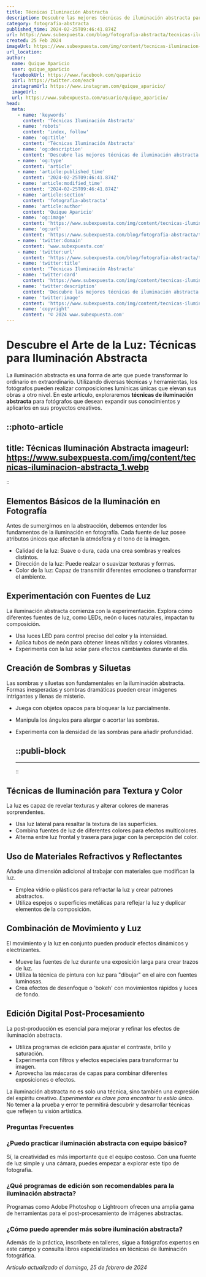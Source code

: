 ```yaml
---
title: Técnicas Iluminación Abstracta
description: Descubre las mejores técnicas de iluminación abstracta para crear ambientes únicos y capturar la esencia de tus espacios. ¡Ilumina con arte!
category: fotografia-abstracta
published_time: 2024-02-25T09:46:41.874Z
url: https://www.subexpuesta.com/blog/fotografia-abstracta/tecnicas-iluminacion-abstracta
created: 25 Feb 2024
imageUrl: https://www.subexpuesta.com/img/content/tecnicas-iluminacion-abstracta_1.webp
url_location:
author:
  name: Quique Aparicio
  user: quique_aparicio
  facebookUrl: https://www.facebook.com/qaparicio
  xUrl: https://twitter.com/eac9
  instagramUrl: https://www.instagram.com/quique_aparicio/
  imageUrl: 
  url: https://www.subexpuesta.com/usuario/quique_aparicio/
head:
  meta:
    - name: 'keywords'
      content: 'Técnicas Iluminación Abstracta'
    - name: 'robots'
      content: 'index, follow'
    - name: 'og:title'
      content: 'Técnicas Iluminación Abstracta'
    - name: 'og:description'
      content: 'Descubre las mejores técnicas de iluminación abstracta para crear ambientes únicos y capturar la esencia de tus espacios. ¡Ilumina con arte!'
    - name: 'og:type'
      content: 'article'
    - name: 'article:published_time'
      content: '2024-02-25T09:46:41.874Z'
    - name: 'article:modified_time'
      content: '2024-02-25T09:46:41.874Z'
    - name: 'article:section'
      content: 'fotografia-abstracta'
    - name: 'article:author'
      content: 'Quique Aparicio'
    - name: 'og:image'
      content: 'https://www.subexpuesta.com/img/content/tecnicas-iluminacion-abstracta_1.webp'
    - name: 'og:url'
      content: 'https://www.subexpuesta.com/blog/fotografia-abstracta/tecnicas-iluminacion-abstracta'
    - name: 'twitter:domain'
      content: 'www.subexpuesta.com'
    - name: 'twitter:url'
      content: 'https://www.subexpuesta.com/blog/fotografia-abstracta/tecnicas-iluminacion-abstracta'
    - name: 'twitter:title'
      content: 'Técnicas Iluminación Abstracta'
    - name: 'twitter:card'
      content: 'https://www.subexpuesta.com/img/content/tecnicas-iluminacion-abstracta_1.webp'
    - name: 'twitter:description'
      content: 'Descubre las mejores técnicas de iluminación abstracta para crear ambientes únicos y capturar la esencia de tus espacios. ¡Ilumina con arte!'
    - name: 'twitter:image'
      content: 'https://www.subexpuesta.com/img/content/tecnicas-iluminacion-abstracta_1.webp'
    - name: 'copyright'
      content: '© 2024 www.subexpuesta.com'
---
```

# Descubre el Arte de la Luz: Técnicas para Iluminación Abstracta

La iluminación abstracta es una forma de arte que puede transformar lo ordinario en extraordinario. Utilizando diversas técnicas y herramientas, los fotógrafos pueden realizar composiciones lumínicas únicas que elevan sus obras a otro nivel. En este artículo, exploraremos **técnicas de iluminación abstracta** para fotógrafos que desean expandir sus conocimientos y aplicarlos en sus proyectos creativos.


::photo-article
---
title: Técnicas Iluminación Abstracta
imageurl: https://www.subexpuesta.com/img/content/tecnicas-iluminacion-abstracta_1.webp
---
::


## Elementos Básicos de la Iluminación en Fotografía

Antes de sumergirnos en la abstracción, debemos entender los fundamentos de la iluminación en fotografía. Cada fuente de luz posee atributos únicos que afectan la atmósfera y el tono de la imagen.

- Calidad de la luz: Suave o dura, cada una crea sombras y realces distintos.
- Dirección de la luz: Puede realzar o suavizar texturas y formas.
- Color de la luz: Capaz de transmitir diferentes emociones o transformar el ambiente.

## Experimentación con Fuentes de Luz

La iluminación abstracta comienza con la experimentación. Explora cómo diferentes fuentes de luz, como LEDs, neón o luces naturales, impactan tu composición.

- Usa luces LED para control preciso del color y la intensidad.
- Aplica tubos de neón para obtener líneas nítidas y colores vibrantes.
- Experimenta con la luz solar para efectos cambiantes durante el día.

## Creación de Sombras y Siluetas

Las sombras y siluetas son fundamentales en la iluminación abstracta. Formas inesperadas y sombras dramáticas pueden crear imágenes intrigantes y llenas de misterio.

- Juega con objetos opacos para bloquear la luz parcialmente.
- Manipula los ángulos para alargar o acortar las sombras.
- Experimenta con la densidad de las sombras para añadir profundidad.


  ::publi-block
  ---
  ---
  ::
  
  
## Técnicas de Iluminación para Textura y Color

La luz es capaz de revelar texturas y alterar colores de maneras sorprendentes.

- Usa luz lateral para resaltar la textura de las superficies.
- Combina fuentes de luz de diferentes colores para efectos multicolores.
- Alterna entre luz frontal y trasera para jugar con la percepción del color.

## Uso de Materiales Refractivos y Reflectantes

Añade una dimensión adicional al trabajar con materiales que modifican la luz.

- Emplea vidrio o plásticos para refractar la luz y crear patrones abstractos.
- Utiliza espejos o superficies metálicas para reflejar la luz y duplicar elementos de la composición.

## Combinación de Movimiento y Luz

El movimiento y la luz en conjunto pueden producir efectos dinámicos y electrizantes.

- Mueve las fuentes de luz durante una exposición larga para crear trazos de luz.
- Utiliza la técnica de pintura con luz para "dibujar" en el aire con fuentes luminosas.
- Crea efectos de desenfoque o 'bokeh' con movimientos rápidos y luces de fondo.

## Edición Digital Post-Procesamiento

La post-producción es esencial para mejorar y refinar los efectos de iluminación abstracta.

- Utiliza programas de edición para ajustar el contraste, brillo y saturación.
- Experimenta con filtros y efectos especiales para transformar tu imagen.
- Aprovecha las máscaras de capas para combinar diferentes exposiciones o efectos.

La iluminación abstracta no es solo una técnica, sino también una expresión del espíritu creativo. *Experimentar es clave para encontrar tu estilo único*. No temer a la prueba y error te permitirá descubrir y desarrollar técnicas que reflejen tu visión artística.

### Preguntas Frecuentes

### ¿Puedo practicar iluminación abstracta con equipo básico?

Sí, la creatividad es más importante que el equipo costoso. Con una fuente de luz simple y una cámara, puedes empezar a explorar este tipo de fotografía.

### ¿Qué programas de edición son recomendables para la iluminación abstracta?

Programas como Adobe Photoshop o Lightroom ofrecen una amplia gama de herramientas para el post-procesamiento de imágenes abstractas.

### ¿Cómo puedo aprender más sobre iluminación abstracta?

Además de la práctica, inscríbete en talleres, sigue a fotógrafos expertos en este campo y consulta libros especializados en técnicas de iluminación fotográfica.

_Artículo actualizado el domingo, 25 de febrero de 2024_